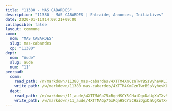 ```yaml
---
title: "11380 - MAS CABARDES"
description: "11380 - MAS CABARDES | Entraide, Annonces, Initiatives"
date: 2020-01-11T14:09:21+09:00
collapsible: false
layout: commune
comm:
  nom: "MAS CABARDES"
  slug: mas-cabardes
  cp: "11380"
dept:
  nom: "Aude"
  slug: aude
  num: "11"
peerpad:
  comm:
    read_path: /r/markdown/11380_mas-cabardes/4XTTM4XmCznTwrBSsVyhevKLJ5aPydzqec3LHfBddnA6XzXm5
    write_path: /w/markdown/11380_mas-cabardes/4XTTM4XmCznTwrBSsVyhevKLJ5aPydzqec3LHfBddnA6XzXm5-K3TgUr19k32AaZckLsWQUmPZ84zjQxcsUi2UYuT6FfEVZMDhqedwKaDrB8FoYaQhw8vPt8MRPG2eqTFiAxF5kvarGHXj7tdCBmL5bLb72MBYFYe51HGRmdFH9WifHhLYJ88GD73Z
  dept:
    read_path: /r/markdown/11_aude/4XTTMAGp75xRqnHSCY5CHaiDgxDaUgXuTXvSZDHnY1JdjJiUk
    write_path: /w/markdown/11_aude/4XTTMAGp75xRqnHSCY5CHaiDgxDaUgXuTXvSZDHnY1JdjJiUk-K3TgUenjCPDfs1W21bst2JvrPDW324QBfMvPid11puzXxXGQEeNw9p4QtfnUhSn4LYSwR6UDBQmdr3wFq2CDRGqNz2QynSm58zgCpz2PKP6Y24UTpxW22MudfeZ339ZPKnHm6XTr
---
```


